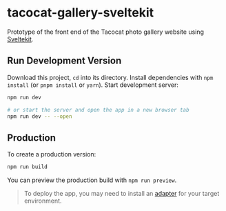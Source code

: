 # tacocat-gallery-sveltekit

Prototype of the front end of the Tacocat photo gallery website using [Sveltekit](https://kit.svelte.dev/).

## Run Development Version

Download this project, `cd` into its directory. Install dependencies with `npm install` (or `pnpm install` or `yarn`). Start development server: 

```bash
npm run dev

# or start the server and open the app in a new browser tab
npm run dev -- --open
```

## Production

To create a production version:

```bash
npm run build
```

You can preview the production build with `npm run preview`.

> To deploy the app, you may need to install an [adapter](https://kit.svelte.dev/docs/adapters) for your target environment.
